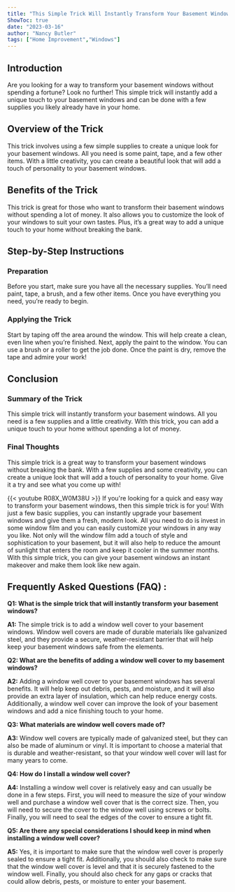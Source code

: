 ```yaml
---
title: "This Simple Trick Will Instantly Transform Your Basement Windows!"
ShowToc: true 
date: "2023-03-16"
author: "Nancy Butler" 
tags: ["Home Improvement","Windows"]
---
```

## Introduction 
Are you looking for a way to transform your basement windows without spending a fortune? Look no further! This simple trick will instantly add a unique touch to your basement windows and can be done with a few supplies you likely already have in your home. 

## Overview of the Trick
This trick involves using a few simple supplies to create a unique look for your basement windows. All you need is some paint, tape, and a few other items. With a little creativity, you can create a beautiful look that will add a touch of personality to your basement windows. 

## Benefits of the Trick
This trick is great for those who want to transform their basement windows without spending a lot of money. It also allows you to customize the look of your windows to suit your own tastes. Plus, it’s a great way to add a unique touch to your home without breaking the bank. 

## Step-by-Step Instructions

### Preparation
Before you start, make sure you have all the necessary supplies. You’ll need paint, tape, a brush, and a few other items. Once you have everything you need, you’re ready to begin. 

### Applying the Trick
Start by taping off the area around the window. This will help create a clean, even line when you’re finished. Next, apply the paint to the window. You can use a brush or a roller to get the job done. Once the paint is dry, remove the tape and admire your work! 

## Conclusion

### Summary of the Trick
This simple trick will instantly transform your basement windows. All you need is a few supplies and a little creativity. With this trick, you can add a unique touch to your home without spending a lot of money. 

### Final Thoughts
This simple trick is a great way to transform your basement windows without breaking the bank. With a few supplies and some creativity, you can create a unique look that will add a touch of personality to your home. Give it a try and see what you come up with!

{{< youtube R08X_W0M38U >}} 
If you're looking for a quick and easy way to transform your basement windows, then this simple trick is for you! With just a few basic supplies, you can instantly upgrade your basement windows and give them a fresh, modern look. All you need to do is invest in some window film and you can easily customize your windows in any way you like. Not only will the window film add a touch of style and sophistication to your basement, but it will also help to reduce the amount of sunlight that enters the room and keep it cooler in the summer months. With this simple trick, you can give your basement windows an instant makeover and make them look like new again.

## Frequently Asked Questions (FAQ) :
**Q1: What is the simple trick that will instantly transform your basement windows?**

**A1:** The simple trick is to add a window well cover to your basement windows. Window well covers are made of durable materials like galvanized steel, and they provide a secure, weather-resistant barrier that will help keep your basement windows safe from the elements.

**Q2: What are the benefits of adding a window well cover to my basement windows?**

**A2:** Adding a window well cover to your basement windows has several benefits. It will help keep out debris, pests, and moisture, and it will also provide an extra layer of insulation, which can help reduce energy costs. Additionally, a window well cover can improve the look of your basement windows and add a nice finishing touch to your home.

**Q3: What materials are window well covers made of?**

**A3:** Window well covers are typically made of galvanized steel, but they can also be made of aluminum or vinyl. It is important to choose a material that is durable and weather-resistant, so that your window well cover will last for many years to come.

**Q4: How do I install a window well cover?**

**A4:** Installing a window well cover is relatively easy and can usually be done in a few steps. First, you will need to measure the size of your window well and purchase a window well cover that is the correct size. Then, you will need to secure the cover to the window well using screws or bolts. Finally, you will need to seal the edges of the cover to ensure a tight fit.

**Q5: Are there any special considerations I should keep in mind when installing a window well cover?**

**A5:** Yes, it is important to make sure that the window well cover is properly sealed to ensure a tight fit. Additionally, you should also check to make sure that the window well cover is level and that it is securely fastened to the window well. Finally, you should also check for any gaps or cracks that could allow debris, pests, or moisture to enter your basement.





